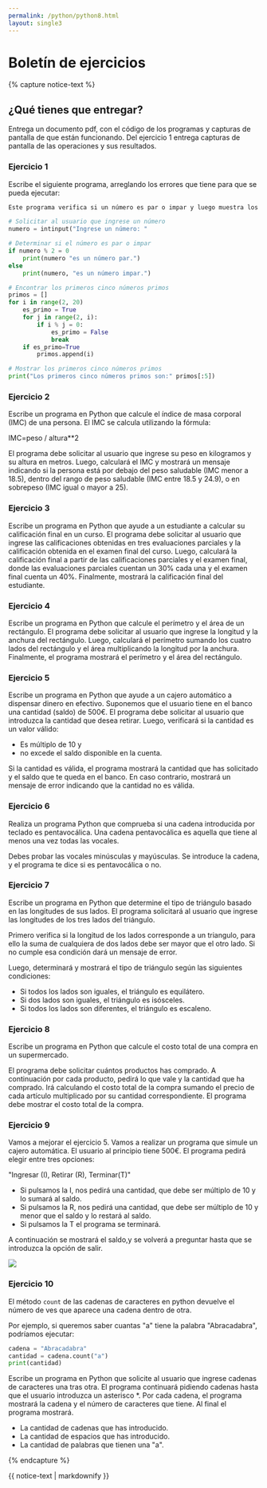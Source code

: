 ```yaml
---
permalink: /python/python8.html
layout: single3
---
```


# Boletín de ejercicios


{% capture notice-text %}

## ¿Qué tienes que entregar?

Entrega un documento pdf, con el código de los programas y capturas de pantalla de que están funcionando. Del ejercicio 1 entrega capturas de pantalla de las operaciones y sus resultados.

### Ejercicio 1

Escribe el siguiente programa, arreglando los errores que tiene para que se pueda ejecutar:

```python
Este programa verifica si un número es par o impar y luego muestra los primeros cinco números primos.

# Solicitar al usuario que ingrese un número
numero = intinput("Ingrese un número: "

# Determinar si el número es par o impar
if numero % 2 = 0
    print(numero "es un número par.")
else
    print(numero, "es un número impar.")

# Encontrar los primeros cinco números primos
primos = []
for i in range(2, 20)
    es_primo = True
    for j in range(2, i):
        if i % j = 0:
            es_primo = False
            break
    if es_primo=True
        primos.append(i)

# Mostrar los primeros cinco números primos
print("Los primeros cinco números primos son:" primos[:5])
```

### Ejercicio 2

Escribe un programa en Python que calcule el índice de masa corporal (IMC) de una persona. El IMC se calcula utilizando la fórmula:

IMC=peso / altura**2

El programa debe solicitar al usuario que ingrese su peso en kilogramos y su altura en metros. Luego, calculará el IMC y mostrará un mensaje indicando si la persona está por debajo del peso saludable (IMC menor a 18.5), dentro del rango de peso saludable (IMC entre 18.5 y 24.9), o en sobrepeso (IMC igual o mayor a 25).

### Ejercicio 3

Escribe un programa en Python que ayude a un estudiante a calcular su calificación final en un curso. El programa debe solicitar al usuario que ingrese las calificaciones obtenidas en tres evaluaciones parciales y la calificación obtenida en el examen final del curso. Luego, calculará la calificación final a partir de las calificaciones parciales y el examen final, donde las evaluaciones parciales cuentan un 30% cada una y el examen final cuenta un 40%. Finalmente, mostrará la calificación final del estudiante.

### Ejercicio 4

Escribe un programa en Python que calcule el perímetro y el área de un rectángulo. El programa debe solicitar al usuario que ingrese la longitud y la anchura del rectángulo. Luego, calculará el perímetro sumando los cuatro lados del rectángulo y el área multiplicando la longitud por la anchura. Finalmente, el programa mostrará el perímetro y el área del rectángulo.

### Ejercicio 5

Escribe un programa en Python que ayude a un cajero automático a dispensar dinero en efectivo. Suponemos que el usuario tiene en el banco una cantidad (saldo) de 500€. El programa debe solicitar al usuario que introduzca la cantidad que desea retirar. 
Luego, verificará si la cantidad es un valor válido:
* Es múltiplo de 10 y
* no excede el saldo disponible en la cuenta. 

Si la cantidad es válida, el programa mostrará la cantidad que has solicitado y el saldo que te queda en el banco. En caso contrario, mostrará un mensaje de error indicando que la cantidad no es válida. 

### Ejercicio 6

Realiza un programa Python que comprueba si una cadena introducida por teclado es pentavocálica. Una cadena pentavocálica es aquella que tiene al menos una vez todas las vocales.

Debes probar las vocales minúsculas y mayúsculas.
Se introduce la cadena, y el programa te dice si es pentavocálica o no.

### Ejercicio 7

Escribe un programa en Python que determine el tipo de triángulo basado en las longitudes de sus lados. El programa solicitará al usuario que ingrese las longitudes de los tres lados del triángulo. 

Primero verifica si la longitud de los lados corresponde a un triangulo, para ello la suma de cualquiera de dos lados debe ser mayor que el otro lado.
Si no cumple esa condición dará un mensaje de error.

Luego, determinará y mostrará el tipo de triángulo según las siguientes condiciones:

* Si todos los lados son iguales, el triángulo es equilátero.
* Si dos lados son iguales, el triángulo es isósceles.
* Si todos los lados son diferentes, el triángulo es escaleno.


### Ejercicio 8

Escribe un programa en Python que calcule el costo total de una compra en un supermercado. 

El programa debe solicitar cuántos productos has comprado. A continuación por cada producto, pedirá lo que vale y la cantidad que ha comprado. Irá calculando el costo total de la compra sumando el precio de cada artículo multiplicado por su cantidad correspondiente. 
El programa debe mostrar el costo total de la compra.


### Ejercicio 9

Vamos a mejorar el ejercicio 5. Vamos a realizar un programa que simule un cajero automática. El usuario al principio tiene 500€.
El programa pedirá elegir entre tres opciones:

"Ingresar (I), Retirar (R), Terminar(T)"

* Si pulsamos la I, nos pedirá una cantidad, que debe ser múltiplo de 10 y lo sumará al saldo.
* Si pulsamos la R, nos pedirá una cantidad, que debe ser múltiplo de 10 y menor que el saldo y lo restará al saldo.
* Si pulsamos la T el programa se terminará.

A continuación se mostrará el saldo,y se volverá a preguntar hasta que se introduzca la opción de salir.

![ ](../lmgs/hlc2324/img/img1_p8.png)

### Ejercicio 10

El método `count` de las cadenas de caracteres en python devuelve el número de ves que aparece una cadena dentro de otra.

Por ejemplo, si queremos saber cuantas "a" tiene la palabra "Abracadabra", podríamos ejecutar:

```python
cadena = "Abracadabra"
cantidad = cadena.count("a")
print(cantidad)
```

Escribe un programa en Python que solicite al usuario que ingrese cadenas de caracteres una tras otra. El programa continuará pidiendo cadenas hasta que el usuario introduzca un asterisco *. Por cada cadena, el programa mostrará la cadena y el número de caracteres que tiene. Al final el programa mostrará.

* La cantidad de cadenas que has introducido.
* La cantidad de espacios que has introducido.
* La cantidad de palabras que tienen una "a".

{% endcapture %}<div class="notice--info">{{ notice-text | markdownify }}</div>
